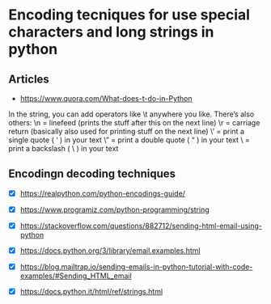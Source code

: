 # Encoding tecniques for use special characters and long strings in python

## Articles

- https://www.quora.com/What-does-t-do-in-Python

In the string, you can add operators like 
\t anywhere you like. There’s also 
others: \n = linefeed (prints the stuff 
after this on the next line) \r = 
carriage return (basically also used for 
printing stuff on the next line) \’ = 
print a single quote ( ‘ ) in your text 
\” = print a double quote ( “ ) in your 
text
\\ = print a backslash ( \ ) in your text

## Encodingn decoding techniques

-[X] https://realpython.com/python-encodings-guide/
-[X] https://www.programiz.com/python-programming/string
-[X] https://stackoverflow.com/questions/882712/sending-html-email-using-python
-[X] https://docs.python.org/3/library/email.examples.html
-[X] https://blog.mailtrap.io/sending-emails-in-python-tutorial-with-code-examples/#Sending_HTML_email
-[X] https://docs.python.it/html/ref/strings.html

